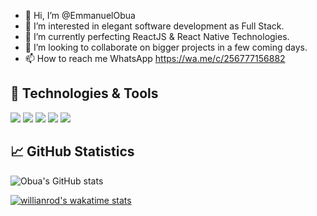 - 👋 Hi, I’m @EmmanuelObua
- 👀 I’m interested in elegant software development as Full Stack.
- 🌱 I’m currently perfecting ReactJS & React Native Technologies.
- 💞️ I’m looking to collaborate on bigger projects in a few coming days.
- 📫 How to reach me WhatsApp https://wa.me/c/256777156882

## 🔧 Technologies & Tools

![](https://img.shields.io/badge/Editor-Visual_Code-informational?style=flat&logo=intellij-idea&logoColor=white&color=2bbc8a)
![](https://img.shields.io/badge/Code-Python-informational?style=flat&logo=python&logoColor=white&color=2bbc8a)
![](https://img.shields.io/badge/Code-JavaScript-informational?style=flat&logo=javascript&logoColor=white&color=2bbc8a)
![](https://img.shields.io/badge/Code-PHP-informational?style=flat&logo=javascript&logoColor=white&color=2bbc8a)
![](https://img.shields.io/badge/Shell-Bash-informational?style=flat&logo=gnu-bash&logoColor=white&color=2bbc8a)

## &#x1f4c8; GitHub Statistics

![Obua's GitHub stats](https://github-readme-stats.vercel.app/api?username=EmmanuelObua&count_private=true&theme=radical)
<!---[![Top Langs](https://github-readme-stats.vercel.app/api/top-langs/?username=EmmanuelObua)](https://github.com/EmmanuelObua/github-readme-stats) --->
[![willianrod's wakatime stats](https://github-readme-stats.vercel.app/api/wakatime?username=EmmanuelObua&theme=radical)](https://github.com/EmmanuelObua/EmmanuelObua)
  


<!---
EmmanuelObua/EmmanuelObua is a ✨ special ✨ repository because its `README.md` (this file) appears on your GitHub profile.
You can click the Preview link to take a look at your changes.
--->
